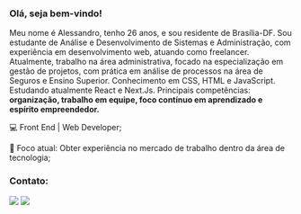 <h3>Olá, seja bem-vindo!</h3


<p>Meu nome é Alessandro, tenho 26 anos, e sou residente de Brasília-DF. Sou estudante de Análise e Desenvolvimento de Sistemas e Administração, com experiência em desenvolvimento web, atuando como freelancer. Atualmente, trabalho na área administrativa, focado na especialização em gestão de projetos, com prática em análise de processos na área de Seguros e Ensino Superior. Conhecimento em CSS, HTML e JavaScript. Estudando atualmente React e Next.Js. Principais competências: <b>organização, trabalho em equipe, foco contínuo em aprendizado e espírito empreendedor.</b></p>

<p>💻 Front End | Web Developer;<p>
  
<p>💼 Foco atual: Obter experiência no mercado de trabalho dentro da área de tecnologia;</p>


<h3>Contato:</h3>
  <a href="https://www.instagram.com/sandrorochadev" alt="Instagram">
  <img src="https://img.shields.io/badge/-Instagram-DF0174?style=for-the-badge&logo=instagram&logoColor=white&link=https://www.instagram.com/sandrorochadev/"/></a>
  
  <a href="https://www.linkedin.com/in/sandrorochadev" alt="Linkedin">
  <img src="https://img.shields.io/badge/-Linkedin-0e76a8?style=for-the-badge&logo=Linkedin&logoColor=white&link=https://www.linkedin.com/in/sandrorochadev"/></a>
